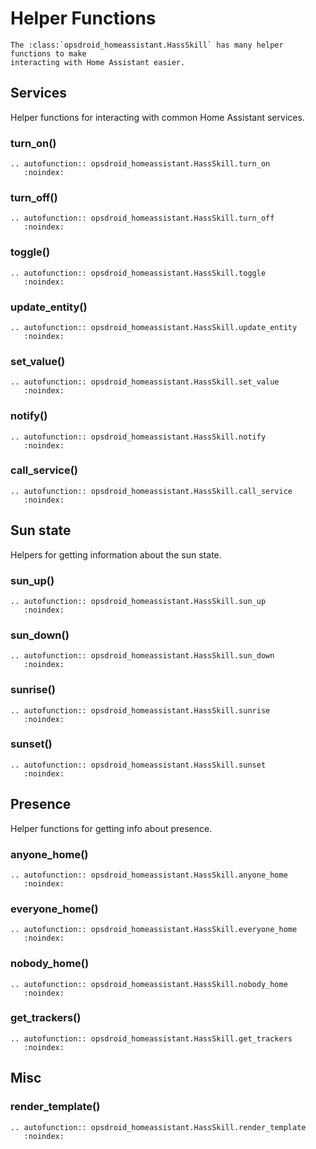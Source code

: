 # Helper Functions

```eval_rst
The :class:`opsdroid_homeassistant.HassSkill` has many helper functions to make
interacting with Home Assistant easier.
```

## Services

Helper functions for interacting with common Home Assistant services.

### turn_on()

```eval_rst
.. autofunction:: opsdroid_homeassistant.HassSkill.turn_on
   :noindex:
```

### turn_off()

```eval_rst
.. autofunction:: opsdroid_homeassistant.HassSkill.turn_off
   :noindex:
```

### toggle()

```eval_rst
.. autofunction:: opsdroid_homeassistant.HassSkill.toggle
   :noindex:
```

### update_entity()

```eval_rst
.. autofunction:: opsdroid_homeassistant.HassSkill.update_entity
   :noindex:
```

### set_value()

```eval_rst
.. autofunction:: opsdroid_homeassistant.HassSkill.set_value
   :noindex:
```

### notify()

```eval_rst
.. autofunction:: opsdroid_homeassistant.HassSkill.notify
   :noindex:
```

### call_service()

```eval_rst
.. autofunction:: opsdroid_homeassistant.HassSkill.call_service
   :noindex:
```

## Sun state

Helpers for getting information about the sun state.

### sun_up()

```eval_rst
.. autofunction:: opsdroid_homeassistant.HassSkill.sun_up
   :noindex:
```

### sun_down()

```eval_rst
.. autofunction:: opsdroid_homeassistant.HassSkill.sun_down
   :noindex:
```

### sunrise()

```eval_rst
.. autofunction:: opsdroid_homeassistant.HassSkill.sunrise
   :noindex:
```

### sunset()

```eval_rst
.. autofunction:: opsdroid_homeassistant.HassSkill.sunset
   :noindex:
```

## Presence

Helper functions for getting info about presence.

### anyone_home()

```eval_rst
.. autofunction:: opsdroid_homeassistant.HassSkill.anyone_home
   :noindex:
```

### everyone_home()

```eval_rst
.. autofunction:: opsdroid_homeassistant.HassSkill.everyone_home
   :noindex:
```

### nobody_home()

```eval_rst
.. autofunction:: opsdroid_homeassistant.HassSkill.nobody_home
   :noindex:
```

### get_trackers()

```eval_rst
.. autofunction:: opsdroid_homeassistant.HassSkill.get_trackers
   :noindex:
```

## Misc

### render_template()

```eval_rst
.. autofunction:: opsdroid_homeassistant.HassSkill.render_template
   :noindex:
```
